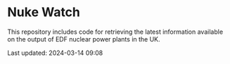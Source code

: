 # Nuke Watch

This repository includes code for retrieving the latest information available on the output of EDF nuclear power plants in the UK.

Last updated: 2024-03-14 09:08
